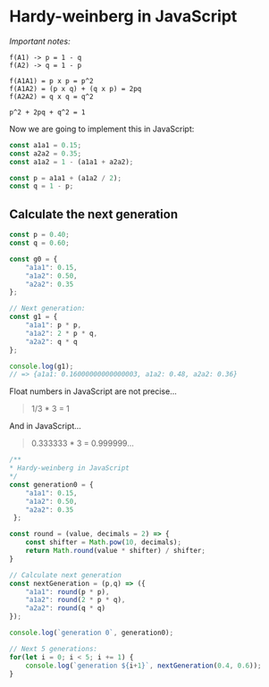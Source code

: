 # Hardy-weinberg in JavaScript

*Important notes:*

```
f(A1) -> p = 1 - q 
f(A2) -> q = 1 - p

f(A1A1) = p x p = p^2
f(A1A2) = (p x q) + (q x p) = 2pq
f(A2A2) = q x q = q^2

p^2 + 2pq + q^2 = 1
```

Now we are going to implement this in JavaScript:

```javascript
const a1a1 = 0.15;
const a2a2 = 0.35;
const a1a2 = 1 - (a1a1 + a2a2);

const p = a1a1 + (a1a2 / 2);
const q = 1 - p;
```

## Calculate the next generation

```javascript
const p = 0.40;
const q = 0.60;

const g0 = {
    "a1a1": 0.15,
    "a1a2": 0.50,
    "a2a2": 0.35
};

// Next generation:
const g1 = {
    "a1a1": p * p,
    "a1a2": 2 * p * q,
    "a2a2": q * q
};

console.log(g1); 
// => {a1a1: 0.16000000000000003, a1a2: 0.48, a2a2: 0.36}
```


Float numbers in JavaScript are not precise...

> 1/3 * 3 = 1

And in JavaScript...

> 0.333333 * 3 = 0.999999...

```javascript
/**
* Hardy-weinberg in JavaScript
*/
const generation0 = { 
    "a1a1": 0.15,
    "a1a2": 0.50,
    "a2a2": 0.35
 };

const round = (value, decimals = 2) => {
    const shifter = Math.pow(10, decimals);
    return Math.round(value * shifter) / shifter;
}

// Calculate next generation 
const nextGeneration = (p,q) => ({
    "a1a1": round(p * p),
    "a1a2": round(2 * p * q),
    "a2a2": round(q * q) 
});

console.log(`generation 0`, generation0);

// Next 5 generations:
for(let i = 0; i < 5; i += 1) {
    console.log(`generation ${i+1}`, nextGeneration(0.4, 0.6));
}
```